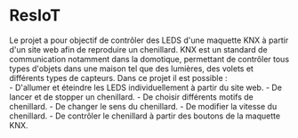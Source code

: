 # ResIoT
Le projet a pour objectif de contrôler des LEDS d'une maquette KNX à partir d'un site web afin de reproduire un chenillard. KNX est un standard de communication notamment dans la domotique, permettant de contrôler tous types d'objets dans une maison tel que des lumières, des volets et différents types de capteurs. 
Dans ce projet il est possible :    
                - D'allumer et éteindre les LEDS individuellement à partir du site web. 
                - De lancer et de stopper un chenillard.
                - De choisir différents motifs de chenillard.
                - De changer le sens du chenillard. 
                - De modifier la vitesse du chenillard.
                - De contrôler le chenillard à partir des boutons de la maquette KNX.  

